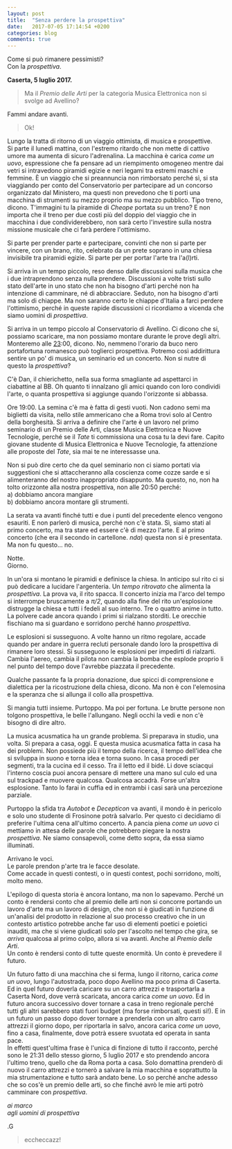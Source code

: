 ```yaml
---
layout: post
title:  "Senza perdere la prospettiva"
date:   2017-07-05 17:14:54 +0200
categories: blog
comments: true
---
```


Come si può rimanere pessimisti?    
Con la *prospettiva*.

**Caserta, 5 luglio 2017.**

> Ma il *Premio delle Arti* per la categoria Musica Elettronica non si svolge ad Avellino?

Fammi andare avanti.

> Ok!

Lungo la tratta di ritorno di un viaggio ottimista, di musica e prospettive.    
Si parte il lunedì mattina, con l'estremo ritardo che non mette di cattivo umore
ma aumenta di sicuro l'adrenalina. La macchina è carica *come un uovo*, espressione che fa
pensare ad un riempimento omogeneo mentre dai vetri si intravedono piramidi egizie
e neri legami tra estremi maschi e femmine. È un viaggio che si preannuncia non
rimborsato perché sì, si sta viaggiando per conto del Conservatorio per partecipare
ad un concorso organizzato dal Ministero, ma questi non prevedono che ti porti una
macchina di strumenti su mezzo proprio ma su mezzo pubblico. Tipo treno, dicono.
T'immagini tu la piramide di *Cheope* portata su un treno? E non importa che il treno
per due costi più del doppio del viaggio che in macchina i due condividerebbero,
non sarà certo l'investire sulla nostra missione musicale che ci farà perdere
l'ottimismo.

Si parte per prender parte e partecipare, convinti che non si parte per vincere,
con un brano, rito, celebrato da un prete soprano in una chiesa invisibile tra
piramidi egizie. Si parte per per portar l'arte tra l'a(l)rti.

Si arriva in un tempo piccolo, reso denso dalle discussioni sulla musica che i due
intraprendono senza nulla prendere. Discussioni a volte tristi sullo stato
dell'arte in uno stato che non ha bisogno d'arti perché non ha intenzione di camminare,
né di abbracciare. Seduto, non ha bisogno d'arti ma solo di chiappe. Ma non saranno
certo le chiappe d'Italia a farci perdere l'ottimismo, perché in queste rapide
discussioni ci ricordiamo a vicenda che siamo uomini di *prospettiva*.

Si arriva in un tempo piccolo al Conservatorio di Avellino. Ci dicono che si, possiamo
scaricare, ma non possiamo montare durante le prove degli altri. Monteremo alle [23](http://buciodeculo.com):00, dicono.
No, nemmeno l'orario da buco nero portafortuna romanesco può toglierci prospettiva.
Potremo così addirittura sentire un po' di musica, un seminario ed un concerto.
Non si nutre di questo la *prospettiva*?

C'è Dan, il chierichetto, nella sua forma smagliante ad aspettarci in ciabattine al BB.
Oh quanto ti innalzano gli amici quando con loro condividi l'arte, o quanta prospettiva
si aggiunge quando l'orizzonte si abbassa.

Ore 19:00. La semina c'è ma è fatta di gesti vuoti. Non cadono semi ma biglietti da visita,
nello stile ammericano che a Roma trovi solo al Centro della borghesità. Si arriva
a definire che l'arte è un lavoro nel primo seminario di un Premio delle Arti, classe
Musica Elettronica e Nuove Tecnologie, perché se il *Tate* ti commissiona una cosa tu la
devi fare. Capito giovane studente di Musica Elettronica e Nuove Tecnologie, fa attenzione
alle proposte del *Tate*, sia mai te ne interessasse una.  

Non si può dire certo che da quel seminario non ci siamo portati via suggestioni
che si attaccheranno alla coscienza come cozze sarde e si alimenteranno del nostro
inappropriato disappunto. Ma questo, no, non ha tolto orizzonte alla nostra prospettiva,
non alle 20:50 perché:    
  a) dobbiamo ancora mangiare    
  b) dobbiamo ancora montare gli strumenti.    

La serata va avanti finché tutti e due i punti del precedente elenco vengono
esauriti. E non parlerò di musica, perché non c'è stata. Sì, siamo stati al primo
concerto, ma tra stare ed essere c'è di mezzo l'arte. E al primo concerto (che era il
secondo in cartellone. *nda*) questa non si è presentata. Ma non fu questo… no.

Notte.    
Giorno.

In un'ora si montano le piramidi e definisce la chiesa. In anticipo sul rito ci si
può dedicare a lucidare l'argenteria. Un *tempo ritrovato* che alimenta la *prospettiva*.
La prova va, il rito spacca. Il concerto inizia ma l'arco del tempo si interrompe
bruscamente a *π/2*, quando alla fine del rito un'esplosione distrugge la chiesa e tutti
i fedeli al suo interno. Tre o quattro anime in tutto.   
La polvere cade ancora quando i primi si rialzano storditi.
Le orecchie fischiano ma si guardano e sorridono perché hanno *prospettiva*.

Le esplosioni si susseguono. A volte hanno un ritmo regolare, accade quando per
andare in guerra recluti personale dando loro la prospettiva di rimanere loro stessi.
Si susseguono le esplosioni per impedirti di rialzarti. Cambia l'aereo, cambia il pilota
non cambia la bomba che esplode proprio li nel punto del tempo dove l'avrebbe
piazzata il precedente.

Qualche passante fa la propria donazione, due spicci di comprensione e dialettica
per la ricostruzione della chiesa, dicono. Ma non è con l'elemosina e la speranza
che si allunga il collo alla prospettiva.

Si mangia tutti insieme. Purtoppo. Ma poi per fortuna. Le brutte persone non
tolgono prospettiva, le belle l'allungano. Negli occhi la vedi e non c'è bisogno
di dire altro.

La musica acusmatica ha un grande problema. Si preparava in studio, una volta.
Si prepara a casa, oggi. E questa musica acusmatica fatta in casa ha dei problemi.
Non possiede più il tempo della ricerca, il tempo dell'idea che si sviluppa in suono
e torna idea e torna suono. In casa procedi per segmenti, tra la cucina ed il cesso.
Tra il letto ed il bidé. Li dove sciacqui l'interno coscia puoi ancora pensare di
mettere una mano sul culo ed una sul trackpad e muovere qualcosa. Qualcosa accadrà.
Forse un'altra esplosione. Tanto lo farai in cuffia ed in entrambi i casi sarà una
percezione parziale.

Purtoppo la sfida tra *Autobot* e *Decepticon* va avanti, il mondo è in pericolo e
solo uno studente di Frosinone potrà salvarlo. Per questo ci decidiamo di preferire
l'ultima cena all'ultimo concerto. A pancia piena *come un uovo* ci mettiamo in attesa
delle parole che potrebbero piegare la nostra *prospettiva*. Ne siamo consapevoli,
come detto sopra, da essa siamo illuminati.

Arrivano le voci.    
Le parole prendon p'arte tra le facce desolate.    
Come accade in questi contesti, o in questi contest, pochi sorridono, molti, molto meno.

L'epilogo di questa storia è ancora lontano, ma non lo sapevamo. Perché un conto è
rendersi conto che al premio delle arti non si concorre portando un lavoro d'arte
ma un lavoro di design, che non si è giudicati in funzione di un'analisi del prodotto
in relazione al suo processo creativo che in un contesto artistico potrebbe anche
far uso di elementi poetici e poietici inauditi, ma che si viene giudicati solo
per l'ascolto nel tempo che gira, se *arriva* qualcosa al primo colpo, allora si
va avanti. Anche al *Premio delle Arti*.    
Un conto è rendersi conto di tutte queste enormità. Un conto è prevedere il futuro.

Un futuro fatto di una macchina che si ferma, lungo il ritorno, carica *come un uovo*,
lungo l'autostrada, poco dopo Avellino ma poco prima di Caserta.
Ed in quel futuro doverla caricare su un carro attrezzi e trasportarla a Caserta Nord,
dove verrà scaricata, ancora carica *come un uovo*. Ed in futuro ancora successivo
dover tornare a casa in treno regionale perché tutti gli altri sarebbero stati
fuori budget (ma forse rimborsati, questi sì!). E in un futuro un passo dopo dover
tornare a prenderla con un altro carro attrezzi il giorno dopo, per riportarla in salvo, ancora
carica *come un uovo*, fino a casa, finalmente, dove potrà essere svuotata ed operata
in santa pace.    
In effetti quest'ultima frase è l'unica di finzione di tutto il racconto, perché sono le 21:31
dello stesso giorno, 5 luglio 2017 e sto prendendo ancora l'ultimo treno, quello
che da Roma porta a casa. Solo domattina prenderò di nuovo il carro attrezzi e tornerò a
salvare la mia macchina e soprattutto la mia strumentazione e tutto sarà andato bene.
Lo so perché anche adesso che so cos'è un premio delle arti, so che finché avrò
le mie arti potrò camminare con *prospettiva*.

*ai marco*    
*agli uomini di prospettiva*

.G

> eccheccazz!
